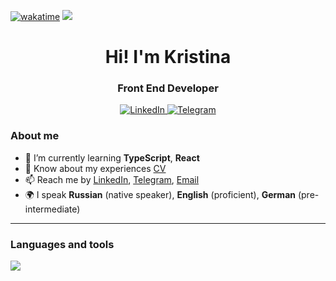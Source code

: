 [![wakatime](https://wakatime.com/badge/user/018bb0fc-fd94-4e7b-a944-7253c163fe27.svg)](https://wakatime.com/@018bb0fc-fd94-4e7b-a944-7253c163fe27) 
![](https://komarev.com/ghpvc/?username=KristinaHudes&color=red&)

<div id="header" align="center">
    <h1>Hi! I'm  Kristina </h1>
    <h3>Front End Developer</h3>
</div>

<div id="socials" align="center">
    <a href="https://www.linkedin.com/in/kristinarusskikh/" target="_blank">
    <img src="https://img.shields.io/badge/LinkedIn-darkgreen?style=for-the-badge&logo=linkedin&logoColor=white" alt="LinkedIn"/>
  </a>
  <a href="https://t.me/kristinahudes" target="_blank">
    <img src="https://img.shields.io/badge/Telegram-darkgreen?style=for-the-badge&logo=telegram&logoColor=white" alt="Telegram"/>
  </a>
</div>

### About me
- 🌱 I’m currently learning **TypeScript**, **React**
- 📄 Know about my experiences [CV](https://kristina-russkikh-cv.netlify.app/)
- 📫 Reach me by [LinkedIn](https://www.linkedin.com/in/kristinarusskikh/), [Telegram](https://t.me/kristinahudes), [Email](mailto:k.n.russkikh@gmail.com)
- 🌍 I speak **Russian** (native speaker), **English** (proficient), **German** (pre-intermediate)

---

### Languages and tools

  <a href="https://skillicons.dev">
    <img src="https://skillicons.dev/icons?i=js,html,css,figma,ps,sass,react,bootstrap,git,github,vscode,netlify" />
  </a>
